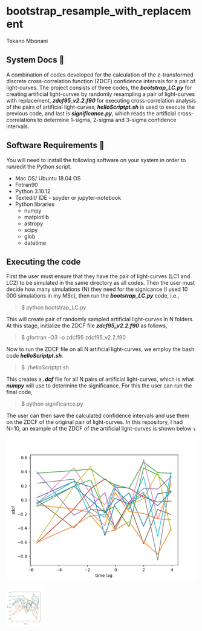 # bootstrap_resample_with_replacement
Tekano Mbonani

## System Docs 📃
A combination of codes developed for the calculation of the z-transformed discrete cross-correlation function (ZDCF) confidence intervals for a pair of light-curves. The project consists of three codes, the ***bootstrap_LC.py*** for creating artificial light-curves by randomly resampling a pair of light-curves with replacement, ***zdcf95_v2.2.f90*** for executing cross-correlation analysis of the pairs of artificial light-curves, ***helloScriptpt.sh*** is used to execute the previous code, and last is ***significance.py***, which reads the artificial cross-correlations to determine 1-sigma, 2-sigma and 3-sigma confidence intervals.
 

## Software Requirements 🔌
You will need to install the following software on your system in order to run/edit the Python script.
* Mac OS/ Ubuntu 18.04 OS
* Fotran90
* Python 3.10.12
* Textedit/ IDE - spyder or jupyter-notebook
* Python libraries
  * numpy
  * matplotlib
  * astropy
  * scipy
  * glob
  * datetime

## Executing the code
First the user must ensure that they have the pair of light-curves (LC1 and LC2) to be simulated in the same directory as all codes. Then the user must decide how many simulations (N) they need for the signicance (I used 10 000 simulations in my MSc), then run the ***bootstrap_LC.py*** code, i.e.,
> $ python bootstrap_LC.py

This will create pair of randomly sampled artificial light-curves in N folders. At this stage, initialize the ZDCF file ***zdcf95_v2.2.f90*** as follows,
> $ gfortran -O3 -o zdcf95 zdcf95_v2.2.f90

Now to run the ZDCF file on all N artificial light-curves, we employ the bash code ***helloScriptpt.sh***.
> $ ./helloScriptpt.sh

This creates a ***.dcf*** file for all N pairs of artificial light-curves, which is what ***numpy*** will use to determine the significance. For this the user can run the final code, 
> $ python significance.py

The user can then save the calculated confidence intervals and use them on the ZDCF of the original pair of light-curves. In this repository, I had N=10, an example of the ZDCF of the artificial light-curves is shown below :arrow_heading_down:

![picture alt align = "center"](https://github.com/T3kan0/bootstrap_resample_with_replacement/blob/main/bootstrap/2sigma_intervals.png)

<img align="center" width="100" height="100" src="https://github.com/T3kan0/bootstrap_resample_with_replacement/blob/main/bootstrap/2sigma_intervals.png">

